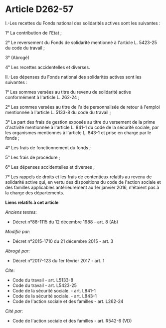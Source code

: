 # Article D262-57

I.-Les recettes du Fonds national des solidarités actives sont les suivantes : 

1° La contribution de l'Etat ; 

2° Le reversement du Fonds de solidarité mentionné à l'article L. 5423-25 du code du travail ; 

3° (Abrogé) 

4° Les recettes accidentelles et diverses. 

II.-Les dépenses du Fonds national des solidarités actives sont les suivantes : 

1° Les sommes versées au titre du revenu de solidarité active conformément à l'article L. 262-24 ; 

2° Les sommes versées au titre de l'aide personnalisée de retour à l'emploi mentionnée à l'article L. 5133-8 du code du
travail ; 

3° La part des frais de gestion exposés au titre du versement de la prime d'activité mentionnée à l'article L. 841-1 du code
de la sécurité sociale, par les organismes mentionnés à l'article L. 843-1 et prise en charge par le fonds ; 

4° Les frais de fonctionnement du fonds ; 

5° Les frais de procédure ; 

6° Les dépenses accidentelles et diverses ; 

7° Les rappels de droits et les frais de contentieux relatifs au revenu de solidarité active qui, en vertu des dispositions
du code de l'action sociale et des familles applicables antérieurement au 1er janvier 2016, n'étaient pas à la charge des
départements.

**Liens relatifs à cet article**

_Anciens textes_:

  - Décret n°88-1115 du 12 décembre 1988 - art. 8 (Ab)

_Modifié par_:

  - Décret n°2015-1710 du 21 décembre 2015 - art. 3

_Abrogé par_:

  - Décret n°2017-123 du 1er février 2017 - art. 1

_Cite_:

  - Code du travail - art. L5133-8
  - Code du travail - art. L5423-25
  - Code de la sécurité sociale. - art. L841-1
  - Code de la sécurité sociale. - art. L843-1
  - Code de l'action sociale et des familles - art. L262-24

_Cité par_:

  - Code de l'action sociale et des familles - art. R542-6 (VD)
